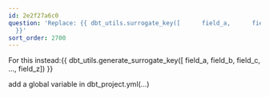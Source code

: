 ```yaml
---
id: 2e2f27a6c0
question: 'Replace: {{ dbt_utils.surrogate_key([      field_a,      field_b,      field_c,     …,     field_z     ])
  }}'
sort_order: 2700
---
```


For this instead:{{ dbt_utils.generate_surrogate_key([      field_a,      field_b,      field_c,     …,     field_z]) }}

add a global variable in dbt_project.yml(...)

